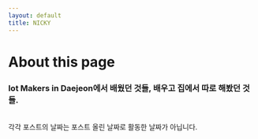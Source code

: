 ```yaml
---
layout: default
title: NICKY
---
```

# About this page
### Iot Makers in Daejeon에서 배웠던 것들, 배우고 집에서 따로 해봤던 것들.
<br/>
각각 포스트의 날짜는 포스트 올린 날짜로 활동한 날짜가 아닙니다.